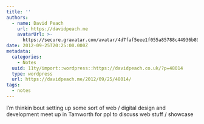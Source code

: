 ```yaml
---
title: ''
authors:
  - name: David Peach
    url: https://davidpeach.me
    avatarUrl: >-
      https://secure.gravatar.com/avatar/4d7faf5eee1f055a85788c44936b8995eaab6dfb004e7854ec747ccb272e91ee?s=96&d=mm&r=g
date: 2012-09-25T20:25:00.000Z
metadata:
  categories:
    - Notes
  uuid: 11ty/import::wordpress::https://davidpeach.co.uk/?p=48014
  type: wordpress
  url: https://davidpeach.me/2012/09/25/48014/
tags:
  - notes
---
```

I’m thinkin bout setting up some sort of web / digital design and development meet up in Tamworth for ppl to discuss web stuff / showcase